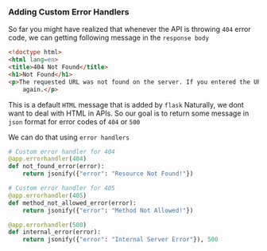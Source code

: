 ### Adding Custom Error Handlers

So far you might have realized that whenever the API is throwing `404` error code, we can getting following message in the `response body`
```html
<!doctype html>
<html lang=en>
<title>404 Not Found</title>
<h1>Not Found</h1>
<p>The requested URL was not found on the server. If you entered the URL manually please check your spelling and try
    again.</p>
```
This is a default `HTML` message that is added by `flask`
Naturally, we dont want to deal with HTML in APIs.
So our goal is to return some message in `json` format for error codes of `404` or `500`

We can do that using `error handlers`
```python
# Custom error handler for 404
@app.errorhandler(404)
def not_found_error(error):
	return jsonify({"error": "Resource Not Found!"})
```

```python
# Custom error handler for 405
@app.errorhandler(405)
def method_not_allowed_error(error):
	return jsonify({"error": "Method Not Allowed!"})
```


```python
@app.errorhandler(500)
def internal_error(error):
	return jsonify({"error": "Internal Server Error"}), 500
```
